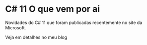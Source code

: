 # C# 11 O que vem por ai
Novidades do C# 11 que foram publicadas recentemente no site da Microsoft.

Veja em detalhes no meu blog
